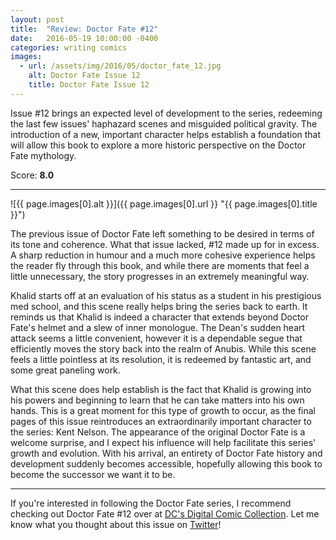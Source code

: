 ```yaml
---
layout: post
title:  "Review: Doctor Fate #12"
date:   2016-05-19 10:00:00 -0400
categories: writing comics
images:
  - url: /assets/img/2016/05/doctor_fate_12.jpg
    alt: Doctor Fate Issue 12
    title: Doctor Fate Issue 12
---
```

Issue #12 brings an expected level of development to the series, redeeming the last few issues' haphazard scenes and misguided political gravity. The introduction of a new, important character helps establish a foundation that will allow this book to explore a more historic perspective on the Doctor Fate mythology.

<p class="center">Score: <strong>8.0</strong></p>

<hr>

![{{ page.images[0].alt }}]({{ page.images[0].url }} "{{ page.images[0].title }}")

The previous issue of Doctor Fate left something to be desired in terms of its tone and coherence. What that issue lacked, #12 made up for in excess. A sharp reduction in humour and a much more cohesive experience helps the reader fly through this book, and while there are moments that feel a little unnecessary, the story progresses in an extremely meaningful way.

Khalid starts off at an evaluation of his status as a student in his prestigious med school, and this scene really helps bring the series back to earth. It reminds us that Khalid is indeed a character that extends beyond Doctor Fate's helmet and a slew of inner monologue. The Dean's sudden heart attack seems a little convenient, however it is a dependable segue that efficiently moves the story back into the realm of Anubis. While this scene feels a little pointless at its resolution, it is redeemed by fantastic art, and some great paneling work.

What this scene does help establish is the fact that Khalid is growing into his powers and beginning to learn that he can take matters into his own hands. This is a great moment for this type of growth to occur, as the final pages of this issue reintroduces an extraordinarily important character to the series: Kent Nelson. The appearance of the original Doctor Fate is a welcome surprise, and I expect his influence will help facilitate this series' growth and evolution. With his arrival, an entirety of Doctor Fate history and development suddenly becomes accessible, hopefully allowing this book to become the successor we want it to be.

<hr>

If you're interested in following the Doctor Fate series, I recommend checking out Doctor Fate #12 over at [DC's Digital Comic Collection](//www.readdcentertainment.com/Doctor-Fate-2015/comics-series/44127). Let me know what you thought about this issue on [Twitter](//twitter.com/joshdrink)!
